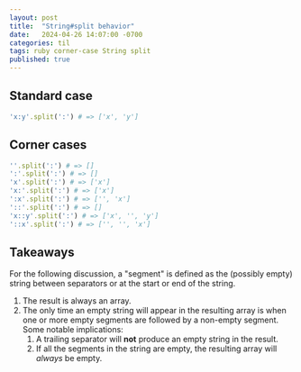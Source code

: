 ```yaml
---
layout: post
title:  "String#split behavior"
date:   2024-04-26 14:07:00 -0700
categories: til
tags: ruby corner-case String split
published: true
---
```


## Standard case

```ruby
'x:y'.split(':') # => ['x', 'y']
```

## Corner cases

```ruby
''.split(':') # => []
':'.split(':') # => []
'x'.split(':') # => ['x']
'x:'.split(':') # => ['x']
':x'.split(':') # => ['', 'x']
'::'.split(':') # => []
'x::y'.split(':') # => ['x', '', 'y']
'::x'.split(':') # => ['', '', 'x']
```

## Takeaways

For the following discussion, a "segment" is defined as the (possibly empty) string between separators or at the start
or end of the string.

1. The result is always an array.
2. The only time an empty string will appear in the resulting array is when one or more empty segments are followed by a
   non-empty segment. Some notable implications:
   1. A trailing separator will **not** produce an empty string in the result.
   2. If all the segments in the string are empty, the resulting array will *always* be empty.
